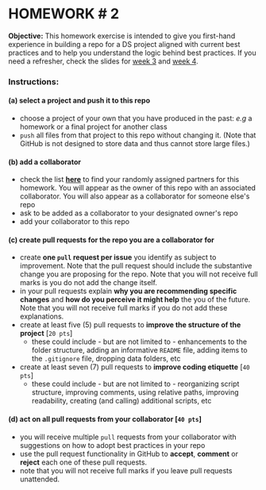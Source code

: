 # HOMEWORK # 2

**Objective:** This homework exercise is intended to give you first-hand experience in building a repo for a DS project aligned with current best practices and to help you understand the logic behind best practices. If you need a refresher, check the slides for [week 3](https://github.com/marco-morales/QMSS-GR5069_Spring2022/tree/main/week_03) and [week 4](https://github.com/marco-morales/QMSS-GR5069_Spring2022/tree/main/week_04).

### Instructions:

#### (a) select a project and push it to this repo

* choose a project of your own that you have produced in the past: *e.g*  a homework or a final project for another class
* `push` all files from that project to this repo without changing it. (Note that GitHub is not designed to store data and thus cannot store large files.)

#### (b) add a collaborator

* check the list [**here**](img/homework-2-assignments.png) to find your randomly assigned partners for this homework. You will appear as the owner of this repo with an associated collaborator. You will also appear as a collaborator for someone else's repo
* ask to be added as a collaborator to your designated owner's repo
* add your collaborator to this repo

#### (c) create pull requests for the repo you are a collaborator for

* create **one `pull` request per issue** you identify as subject to improvement. Note that the pull request should include the substantive change you are proposing for the repo. Note that you will not receive full marks is you do not add the change itself.
* in your pull requests explain **why you are recommending specific changes** and **how do you perceive it might help** the you of the future. Note that you will not receive full marks if you do not add these explanations.
* create at least five (5) pull requests to **improve the structure of the project** [`20 pts`]
    * these could include - but are not limited to -  enhancements to the folder structure, adding an informative `README` file, adding items to the `.gitignore` file, dropping data folders, etc
* create at least seven (7) pull requests to **improve coding etiquette** [`40 pts`]
    * these could include - but are not limited to - reorganizing script structure, improving comments, using relative paths, improving readability, creating (and calling) additional scripts, etc



#### (d) act on all pull requests from your collaborator [`40 pts`]

* you will receive multiple `pull` requests from your collaborator with suggestions on how to adopt best practices in your repo
* use the pull request functionality in GitHub to **accept**, **comment** or **reject** each one of these pull requests.
* note that you will not receive full marks if you leave pull requests unattended.
